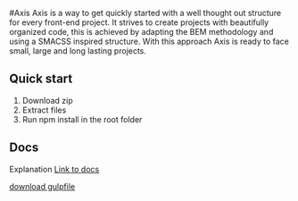 #Axis
Axis is a way to get quickly started with a well thought out structure for every front-end project. It strives to create projects with beautifully organized code, this is achieved by adapting the BEM methodology and using a SMACSS inspired structure. With this approach Axis is ready to face small, large and long lasting projects.

## Quick start
1. Download zip
2. Extract files
3. Run npm install in the root folder

## Docs
Explanation
[Link to docs](https://github.com/MartijnKeesmaat/Project-Axis/wiki)

[download gulpfile](https://raw.githubusercontent.com/MartijnKeesmaat/Project-Axis/master/gulpfile.js)
